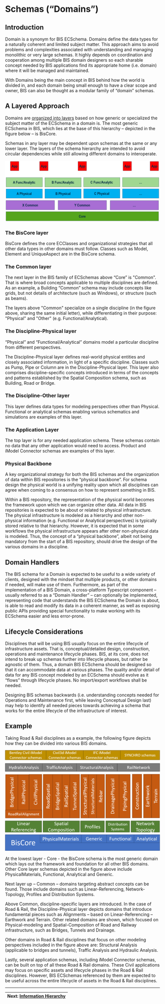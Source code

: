 # Schemas (“Domains”)

## Introduction

Domain is a synonym for BIS ECSchema. Domains define the data types for a naturally coherent and limited subject matter. This approach aims to avoid problems and complexities associated with understanding and managing monolithic or very large schemas. It highly depends on coordination and cooperation among multiple BIS domain designers so each sharable concept needed by BIS applications find its appropriate home (i.e. domain) where it will be managed and maintained.

With Domains being the main concept in BIS behind how the world is divided in, and each domain being small enough to have a clear scope and owner, BIS can also be thought as a modular family of “domain” schemas.

## A Layered Approach

Domains are [organized into layers](../intro/bis-organization) based on how generic or specialized the subject matter of the ECSchema in a domain is. The most generic ECSchema in BIS, which lies at the base of this hierarchy – depicted in the figure below – is BisCore.

Schemas in any layer may be dependent upon schemas at the same or any lower layer. The layers of the schema hierarchy are intended to avoid circular dependencies while still allowing different domains to interoperate.

![A Layered Approach](../media/a-family-of-schemas.png)

### The BisCore layer

BisCore defines the core ECClasses and organizational strategies that all other data types in other domains must follow. Classes such as Model, Element and UniqueAspect are in the BisCore schema.

### The Common layer

The next layer in the BIS family of ECSchemas above “Core” is "Common". That is where broad concepts applicable to multiple disciplines are defined. As an example, a Building “Common” schema may include concepts like grids, but not details of architecture (such as Windows), or structure (such as beams).

The layers above "Common" specialize on a single discipline (in the figure above, sharing the same initial letter), while differentiating in their purpose: "Physical" and "Other" (e.g. Functional/Analytical).

### The Discipline-Physical layer

“Physical” and “Functional/Analytical” domains model a particular discipline from different perspectives.

The Discipline-Physical layer defines real-world physical entities and closely associated information, in light of a specific discipline. Classes such as Pump, Pipe or Column are in the Discipline-Physical layer. This layer also comprises discipline-specific concepts introduced in terms of the concepts and patterns established by the Spatial Composition schema, such as Building, Road or Bridge.

### The Discipline-Other layer

This layer defines data types for modeling perspectives other than Physical. Functional or analytical schemas enabling various schematics and simulations are examples of this layer.

<!-- TODO
*AB> Add example elements (Vern?).*
-->

### The Application Layer

The top layer is for any needed application schema. These schemas contain no data that any other application would need to access. Product and iModel Connector schemas are examples of this layer.

### Physical Backbone

A key organizational strategy for both the BIS schemas and the organization of data within BIS repositories is the “physical backbone”. For schema design the physical world is a unifying reality upon which all disciplines can agree when coming to a consensus on how to represent something in BIS.

Within a BIS repository, the representation of the physical world becomes the framework upon which we can organize other data. All data in BIS repositories is expected to be about or related to physical infrastructure. The physical infrastructure is modeled as a hierarchy and other non-physical information (e.g. Functional or Analytical perspectives) is typically stored relative to that hierarchy. However, it is expected that in some workflows the physical infrastructure appears after other non-physical data is modeled. Thus, the concept of a “physical backbone”, albeit not being mandatory from the start of a BIS repository, should drive the design of the various domains in a discipline.

## Domain Handlers

The BIS schema for a Domain is expected to be useful to a wide variety of clients, designed with the mindset that multiple products, or other domains if needed, will make use of them. Furthermore, as part of the implementation of a BIS Domain, a cross-platform Typescript component – usually referred to as a “Domain Handler” – can optionally be implemented, representing code that understands the BIS ECSchema the Domain is about, is able to read and modify its data in a coherent manner, as well as exposing public APIs providing special functionality to make working with its ECSchema easier and less error-prone.

## Lifecycle Considerations

Disciplines that will be using BIS usually focus on the entire lifecycle of infrastructure assets. That is, conceptual/detailed design, construction, operations and maintenance lifecycle phases. BIS, at its core, does not intend to break up schemas further into lifecycle phases, but rather be agnostic of them. Thus, a domain BIS ECSchema should be designed so that it can accommodate data at various phases. The quality and/or detail of data for any BIS concept modeled by an ECSchema should evolve as it “flows” through lifecycle phases. No import/export workflows shall be needed.

Designing BIS schemas backwards (i.e. understanding concepts needed for Operations and Maintenance first, while leaving Conceptual Design last) may help to identify all needed pieces towards achieving a schema that works for the entire lifecycle of the infrastructure of interest.

## Example

Taking Road & Rail disciplines as a example, the following figure depicts how they can be divided into various BIS domains.

<!-- TODO: Update diagram to include Spatial Composition schemas -->

![Example](../media/road-rail-schemas.png)

At the lowest layer - Core - the BisCore schema is the most generic domain which lays out the framework and foundation for all other BIS domains. Other Core layer schemas depicted in the figure above include PhysicalMaterials, Functional, Analytical and Generic.

Next layer up – Common – domains targeting abstract concepts can be found. Those include domains such as Linear-Referencing, Network-Topology, Profiles and Distribution Systems.

Above Common, discipline-specific layers are introduced. In the case of Road & Rail, the Discipline-Physical layer depicts domains that introduce fundamental pieces such as Alignments – based on Linear-Referencing – Earthwork and Terrain. Other related domains are shown, which focused on Physical-modeling and Spatial-Composition of Road and Railway infrastructure, such as Bridges, Tunnels and Drainage.

Other domains in Road & Rail disciplines that focus on other modeling perspectives included in the figure above are: Structural Analysis (applicable to bridges and tunnels), Traffic Analysis and Hydraulic Analysis.

Lastly, several application schemas, including iModel Connector schemas, can be built on top of all these Road & Rail domains. These Civil applications may focus on specific assets and lifecycle phases in the Road & Rail disciplines. However, BIS ECSchemas referenced by them are expected to be useful across the entire lifecycle of assets in the Road & Rail disciplines.

---

| Next: [Information Hierarchy](../data-organization/information-hierarchy.md)
|:---
